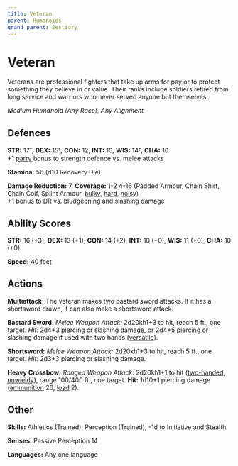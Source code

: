 ```yaml
---
title: Veteran
parent: Humanoids
grand_parent: Bestiary
---
```


# Veteran
Veterans are professional fighters that take up arms for pay or to protect something they believe in or value. Their ranks include soldiers retired from long service and warriors who never served anyone but themselves.

*Medium Humanoid (Any Race), Any Alignment*

## Defences
**STR:** 17ᵀ, **DEX:** 15ᵀ, **CON:** 12, **INT:** 10, **WIS:** 14ᵀ, **CHA:** 10<br>
+1 [parry](https://stormchaserroleplaying.com/stormchaserRPG/Equipment/Weapons/WeaponTableGlossary/#parry) bonus to strength defence vs. melee attacks

**Stamina:** 56 (d10 Recovery Die)

**Damage Reduction:** 7, **Coverage:** 1-2 4-16 (Padded Armour, Chain Shirt, Chain Coif, Splint Armour, [bulky](https://stormchaserroleplaying.com/stormchaserRPG/Equipment/ArmourandShields/ArmourTableGlossary/#bulky), [hard](https://stormchaserroleplaying.com/stormchaserRPG/Equipment/ArmourandShields/ArmourTableGlossary/#hard), [noisy](https://stormchaserroleplaying.com/stormchaserRPG/Equipment/ArmourandShields/ArmourTableGlossary/#noisy))<br>
+1 bonus to DR vs. bludgeoning and slashing damage

## Ability Scores
**STR:** 16 (+3), **DEX:** 13 (+1), **CON:** 14 (+2), **INT:** 10 (+0), **WIS:** 11 (+0), **CHA:** 10 (+0)

**Speed:** 40 feet

## Actions
**Multiattack:** The veteran makes two bastard sword attacks. If it has a shortsword drawn, it can also make a shortsword attack.

**Bastard Sword:** *Melee Weapon Attack:* 2d20kh1+3 to hit, reach 5 ft., one target. *Hit:* 2d4+3 piercing or slashing damage, or 2d4+5 piercing or slashing damage if used with two hands ([versatile](https://stormchaserroleplaying.com/stormchaserRPG/Equipment/Weapons/WeaponTableGlossary/#versatile)).

**Shortsword:** *Melee Weapon Attack:* 2d20kh1+3 to hit, reach 5 ft., one target. *Hit:* 2d3+3 piercing or slashing damage.

**Heavy Crossbow:** *Ranged Weapon Attack:* 2d20kh1+1 to hit ([two-handed](https://stormchaserroleplaying.com/stormchaserRPG/Equipment/Weapons/WeaponTableGlossary/#two-handed), [unwieldy](https://stormchaserroleplaying.com/stormchaserRPG/Equipment/Weapons/WeaponTableGlossary/#unwieldy)), range 100/400 ft., one target. **Hit:** 1d10+1 piercing damage ([ammunition](https://stormchaserroleplaying.com/stormchaserRPG/Equipment/Weapons/WeaponTableGlossary/#ammunition) 20, [load](https://stormchaserroleplaying.com/stormchaserRPG/Equipment/Weapons/WeaponTableGlossary/#load) 2).

## Other
**Skills:** Athletics (Trained), Perception (Trained), -1d to Initiative and Stealth

**Senses:** Passive Perception 14

**Languages:** Any one language
